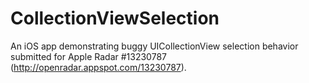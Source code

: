 CollectionViewSelection
=========================

An iOS app demonstrating buggy UICollectionView selection behavior submitted for Apple Radar #13230787 (http://openradar.appspot.com/13230787).